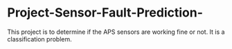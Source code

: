 # Project-Sensor-Fault-Prediction-
This project is to determine if the APS sensors are working fine or not. It is a classification problem.
